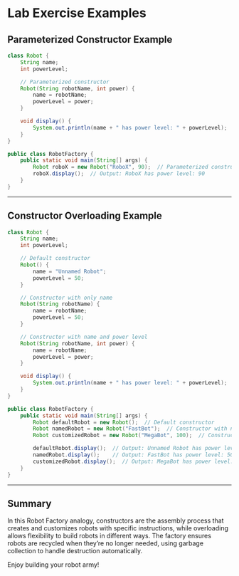 # Lab Exercise Examples

## Parameterized Constructor Example

```java
class Robot {
    String name;
    int powerLevel;

    // Parameterized constructor
    Robot(String robotName, int power) {
        name = robotName;
        powerLevel = power;
    }

    void display() {
        System.out.println(name + " has power level: " + powerLevel);
    }
}

public class RobotFactory {
    public static void main(String[] args) {
        Robot roboX = new Robot("RoboX", 90);  // Parameterized constructor
        roboX.display();  // Output: RoboX has power level: 90
    }
}
```

---

## Constructor Overloading Example

```java
class Robot {
    String name;
    int powerLevel;

    // Default constructor
    Robot() {
        name = "Unnamed Robot";
        powerLevel = 50;
    }

    // Constructor with only name
    Robot(String robotName) {
        name = robotName;
        powerLevel = 50;
    }

    // Constructor with name and power level
    Robot(String robotName, int power) {
        name = robotName;
        powerLevel = power;
    }

    void display() {
        System.out.println(name + " has power level: " + powerLevel);
    }
}

public class RobotFactory {
    public static void main(String[] args) {
        Robot defaultRobot = new Robot();  // Default constructor
        Robot namedRobot = new Robot("FastBot");  // Constructor with name
        Robot customizedRobot = new Robot("MegaBot", 100);  // Constructor with name and power

        defaultRobot.display();  // Output: Unnamed Robot has power level: 50
        namedRobot.display();    // Output: FastBot has power level: 50
        customizedRobot.display();  // Output: MegaBot has power level: 100
    }
}
```

---

## Summary

In this Robot Factory analogy, constructors are the assembly process that creates and customizes robots with specific instructions, while overloading allows flexibility to build robots in different ways. The factory ensures robots are recycled when they’re no longer needed, using garbage collection to handle destruction automatically.

Enjoy building your robot army!